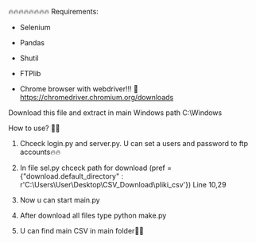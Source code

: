 🔥🔥🔥🔥🔥🔥🔥🔥
Requirements:
- Selenium
- Pandas
- Shutil
- FTPlib

- Chrome browser with webdriver!!! 🙈
https://chromedriver.chromium.org/downloads

Download this file and extract in main Windows path C:\Windows

How to use? 🤔🤔

1. Chceck login.py and server.py. U can set a users and password to ftp accounts🔥🔥

2. In file sel.py chceck path for download (pref = {"download.default_directory" : r'C:\Users\User\Desktop\CSV_Download\pliki_csv'}) Line 10,29

3. Now u can start main.py

4. After download all files type python make.py

5. U can find main CSV in main folder🚀🚀